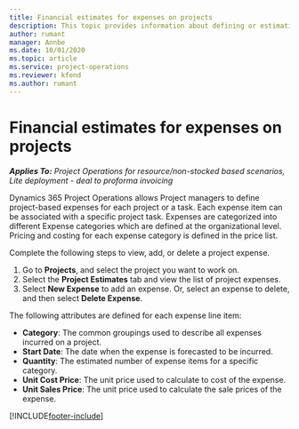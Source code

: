 ```yaml
---
title: Financial estimates for expenses on projects
description: This topic provides information about defining or estimating project-based expenses.
author: rumant
manager: Annbe
ms.date: 10/01/2020
ms.topic: article
ms.service: project-operations
ms.reviewer: kfend 
ms.author: rumant
---
```


# Financial estimates for expenses on projects
_**Applies To:** Project Operations for resource/non-stocked based scenarios, Lite deployment - deal to proforma invoicing_

Dynamics 365 Project Operations allows Project managers to define project-based expenses for each project or a task. Each expense item can be associated with a specific project task. Expenses are categorized into different Expense categories which are defined at the organizational level. Pricing and costing for each expense category is defined in the price list. 

Complete the following steps to view, add, or delete a project expense.

1. Go to **Projects**, and select the project you want to work on.
2. Select the **Project Estimates** tab and view the list of project expenses.
3. Select **New Expense** to add an expense. Or, select an expense to delete, and then select **Delete Expense**.

The following attributes are defined for each expense line item:

- **Category**: The common groupings used to describe all expenses incurred on a project.
- **Start Date**: The date when the expense is forecasted to be incurred.
- **Quantity**: The estimated number of expense items for a specific category.
- **Unit Cost Price**: The unit price used to calculate to cost of the expense.
- **Unit Sales Price**: The unit price used to calculate the sale prices of the expense.



[!INCLUDE[footer-include](../includes/footer-banner.md)]
